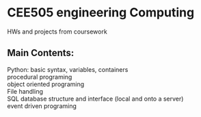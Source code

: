 # CEE505 engineering Computing
HWs and projects from coursework
## Main Contents:
Python: basic syntax, variables, containers  
procedural programing  
object oriented programing  
File handling  
SQL database structure and interface (local and onto a server)  
event driven programing  
